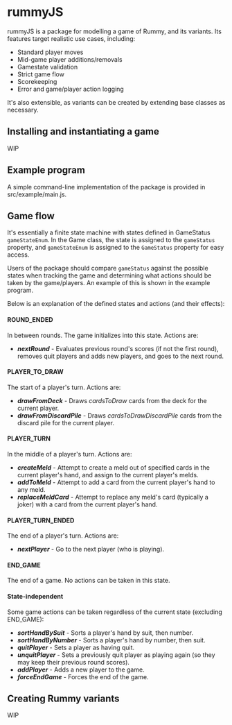# rummyJS

rummyJS is a package for modelling a game of Rummy, and its variants. Its features target realistic use cases, including:
- Standard player moves
- Mid-game player additions/removals
- Gamestate validation
- Strict game flow
- Scorekeeping
- Error and game/player action logging
    
It's also extensible, as variants can be created by extending base classes as necessary.

## Installing and instantiating a game
WIP

## Example program
A simple command-line implementation of the package is provided in src/example/main.js.

## Game flow
It's essentially a finite state machine with states defined in GameStatus `gameStateEnum`. In the Game class, the state is assigned to the `gameStatus` property, and `gameStateEnum` is assigned to the `GameStatus` property for easy access.

Users of the package should compare `gameStatus` against the possible states when tracking the game and determining what actions should be taken by the game/players. An example of this is shown in the example program.

Below is an explanation of the defined states and actions (and their effects):

#### ROUND_ENDED 
In between rounds. The game initializes into this state. Actions are:

- ***nextRound*** - Evaluates previous round's scores (if not the first round), removes quit players and adds new players, and goes to the next round.

#### PLAYER_TO_DRAW
The start of a player's turn. Actions are:

- ***drawFromDeck*** - Draws *cardsToDraw* cards from the deck for the current player.  
- ***drawFromDiscardPile*** - Draws *cardsToDrawDiscardPile* cards from the discard pile for the current player.

#### PLAYER_TURN
In the middle of a player's turn. Actions are:

- ***createMeld*** - Attempt to create a meld out of specified cards in the current player's hand, and assign to the current player's melds.
- ***addToMeld*** - Attempt to add a card from the current player's hand to any meld.
- ***replaceMeldCard*** - Attempt to replace any meld's card (typically a joker) with a card from the current player's hand.

#### PLAYER_TURN_ENDED
The end of a player's turn. Actions are:

- ***nextPlayer*** - Go to the next player (who is playing).

#### END_GAME
The end of a game. No actions can be taken in this state.

#### State-independent
Some game actions can be taken regardless of the current state (excluding END_GAME):

- ***sortHandBySuit*** - Sorts a player's hand by suit, then number.  
- ***sortHandByNumber*** - Sorts a player's hand by number, then suit.  
- ***quitPlayer*** - Sets a player as having quit.  
- ***unquitPlayer*** - Sets a previously quit player as playing again (so they may keep their previous round scores).  
- ***addPlayer*** - Adds a new player to the game.  
- ***forceEndGame*** - Forces the end of the game.  


## Creating Rummy variants

WIP
